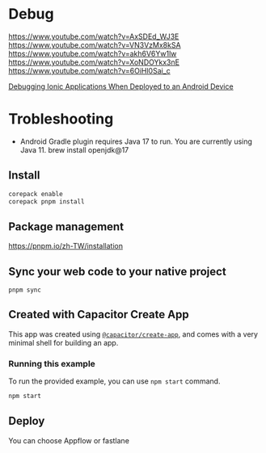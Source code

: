 # Debug

https://www.youtube.com/watch?v=AxSDEd_WJ3E
https://www.youtube.com/watch?v=VN3VzMx8kSA
https://www.youtube.com/watch?v=akh6V6Yw1lw
https://www.youtube.com/watch?v=XoNDOYkx3nE
https://www.youtube.com/watch?v=6OiHl0Sai_c

[Debugging Ionic Applications When Deployed to an Android Device](https://www.youtube.com/watch?v=Y1rD954ZyKA)

# Trobleshooting

- Android Gradle plugin requires Java 17 to run. You are currently using Java 11.
    brew install openjdk@17



## Install
```bash
corepack enable
corepack pnpm install
```
## Package management

https://pnpm.io/zh-TW/installation

## Sync your web code to your native project

```
pnpm sync
```

## Created with Capacitor Create App

This app was created using [`@capacitor/create-app`](https://github.com/ionic-team/create-capacitor-app),
and comes with a very minimal shell for building an app.

### Running this example

To run the provided example, you can use `npm start` command.

```bash
npm start
```

<!-- TODO: How to debug the capacitor android APP? -->

## Deploy 

You can choose Appflow or fastlane
